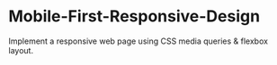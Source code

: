 # Mobile-First-Responsive-Design
Implement a responsive web page using CSS media queries &amp; flexbox layout.
